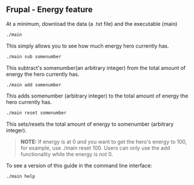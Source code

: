 ## Frupal - Energy feature

At a minimum, download the data (a .txt file) and the executable (main) 

```bash
./main
```
This simply allows you to see how much energy hero currently has.

```bash
./main sub somenumber
```

This subtract's somenumber(an arbitrary integer) from the total amount of energy the hero currently has.

```bash
./main add somenumber
```

This adds somenumber (arbitrary integer) to the total amount of energy the hero currently has.

```bash
./main reset somenumber
```

This sets/resets the total amount of energy to somenumber (arbitrary integer).  

> __NOTE:__ If energy is at 0 and you want to get the hero's energy to 100, for example, use ./main reset 100. Users can only use the add  functionality while the energy is not 0.

To see a version of this guide in the command line interface:

```bash
./main help
```
